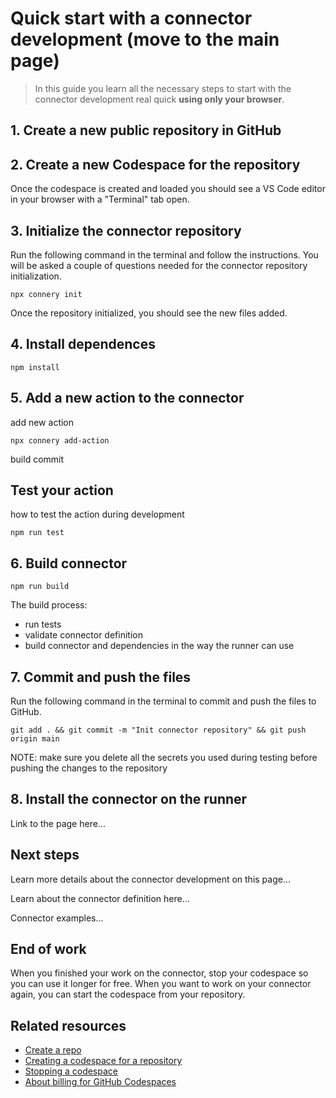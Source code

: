 # Quick start with a connector development (move to the main page)

> In this guide you learn all the necessary steps to start with the connector development real quick **using only your browser**.

## 1. Create a new public repository in GitHub

## 2. Create a new Codespace for the repository

Once the codespace is created and loaded you should see a VS Code editor in your browser with a "Terminal" tab open.

## 3. Initialize the connector repository

Run the following command in the terminal and follow the instructions. You will be asked a couple of questions needed for the connector repository initialization.

```
npx connery init
```

Once the repository initialized, you should see the new files added.

## 4. Install dependences

```
npm install
```

## 5. Add a new action to the connector

add new action

```
npx connery add-action
```

build
commit

## Test your action

how to test the action during development

```
npm run test
```

## 6. Build connector

```
npm run build
```

The build process:

- run tests
- validate connector definition
- build connector and dependencies in the way the runner can use

## 7. Commit and push the files

Run the following command in the terminal to commit and push the files to GitHub.

```
git add . && git commit -m "Init connector repository" && git push origin main
```

NOTE: make sure you delete all the secrets you used during testing before pushing the changes to the repository

## 8. Install the connector on the runner

Link to the page here...

## Next steps

Learn more details about the connector development on this page...

Learn about the connector definition here...

Connector examples...

## End of work

When you finished your work on the connector, stop your codespace so you can use it longer for free.
When you want to work on your connector again, you can start the codespace from your repository.

## Related resources

- [Create a repo](https://docs.github.com/en/get-started/quickstart/create-a-repo?tool=webui)
- [Creating a codespace for a repository](https://docs.github.com/en/codespaces/developing-in-codespaces/creating-a-codespace-for-a-repository?tool=webui)
- [Stopping a codespace](https://docs.github.com/en/codespaces/developing-in-codespaces/stopping-and-starting-a-codespace?tool=webui)
- [About billing for GitHub Codespaces](https://docs.github.com/en/billing/managing-billing-for-github-codespaces/about-billing-for-github-codespaces#monthly-included-storage-and-core-hours-for-personal-accounts)
